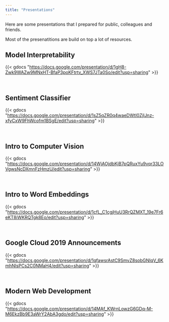 ```yaml
---
title: "Presentations"
---
```


Here are some presentations that I prepared for public, colleagues and friends.

Most of the presenatitions are build on top a lot of resources.


<!--more-->

Model Interpretability
----------------------------------

{{< gdocs "https://docs.google.com/presentation/d/1gH8-Zwk9WAZw9MNxHT-BfaP3poKFtrtv_XWS7JTa0So/edit?usp=sharing" >}}

&nbsp; 

Sentiment Classifier
----------------------------------

{{< gdocs "https://docs.google.com/presentation/d/1sZ5qZR0q4waeDWtI0ZjIJnz-xfyCxW9FhWcofm1BSgE/edit?usp=sharing" >}}


&nbsp; 

Intro to Computer Vision
----------------------------------

{{< gdocs "https://docs.google.com/presentation/d/14WjAOjdbKjB7pQRuxYu9vqr33LOVgwsNcDXmnFzHmzU/edit?usp=sharing" >}}


&nbsp; 

Intro to Word Embeddings
----------------------------------

{{< gdocs "https://docs.google.com/presentation/d/1cfL_C1cgjHuU3RrQZMXT_19e7Fr6eKT8iWKRQTgk8Eo/edit?usp=sharing" >}}

&nbsp; 

Google Cloud 2019 Announcements
----------------------------------

{{< gdocs "https://docs.google.com/presentation/d/1qfawsrAstC9SmvZ8sobGNIqV_6KmhNIsPCs2C0NMaH4/edit?usp=sharing" >}}

&nbsp; 


Modern Web Development
----------------------------------

{{< gdocs "https://docs.google.com/presentation/d/14MAf_KWrnLowzG6GDq-M-M6EkzBb9E3aWrY2AbA3gdo/edit?usp=sharing" >}}

&nbsp; 

